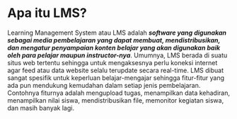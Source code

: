 # Apa itu LMS?
Learning Management System atau LMS adalah ***software yang digunakan sebagai media pembelajaran yang dapat membuat, mendistribusikan, 
dan mengatur penyampaian konten belajar yang akan digunakan baik oleh para pelajar maupun instructor-nya***. Umumnya, LMS berada di 
suatu situs web tertentu sehingga untuk mengaksesnya perlu koneksi internet agar feed atau data website selalu terupdate secara 
real-time. LMS dibuat sangat spesifik untuk keperluan belajar-mengajar sehingga fitur-fitur yang ada pun mendukung kemudahan dalam 
setiap jenis pembelajaran. Contohnya fiturnya adalah mengupload tugas, menampilkan data kehadiran, menampilkan nilai siswa, mendistribusikan 
file, memonitor kegiatan siswa, dan masih banyak lagi.
